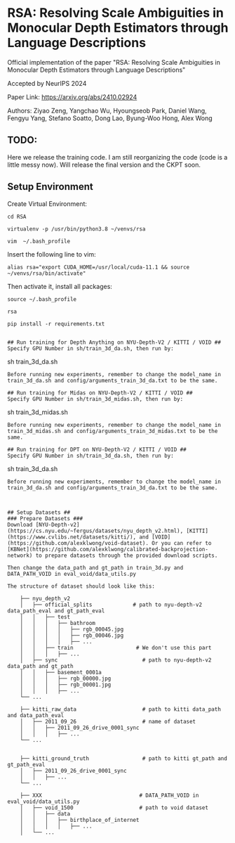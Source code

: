 # RSA: Resolving Scale Ambiguities in Monocular Depth Estimators through Language Descriptions #

Official implementation of the paper "RSA: Resolving Scale Ambiguities in Monocular Depth Estimators through Language Descriptions"

Accepted by NeurIPS 2024

Paper Link: https://arxiv.org/abs/2410.02924

Authors: Ziyao Zeng, Yangchao Wu, Hyoungseob Park, Daniel Wang, Fengyu Yang, Stefano Soatto, Dong Lao, Byung-Woo Hong, Alex Wong

<!-- ## Overview ##

### Pipeline ###

### Visualization on NYU-Depth-v2 ###

### Poster ### -->

## TODO: ##
Here we release the training code. I am still reorganizing the code (code is a little messy now). Will release the final version and the CKPT soon.

## Setup Environment ##
Create Virtual Environment:
```
cd RSA

virtualenv -p /usr/bin/python3.8 ~/venvs/rsa

vim  ~/.bash_profile
```
Insert the following line to vim:
```
alias rsa="export CUDA_HOME=/usr/local/cuda-11.1 && source ~/venvs/rsa/bin/activate"
```
Then activate it, install all packages:
```
source ~/.bash_profile

rsa

pip install -r requirements.txt


## Run training for Depth Anything on NYU-Depth-V2 / KITTI / VOID ##
Specify GPU Number in sh/train_3d_da.sh, then run by:
```
sh train_3d_da.sh
```
Before running new experiments, remember to change the model_name in train_3d_da.sh and config/arguments_train_3d_da.txt to be the same.

## Run training for Midas on NYU-Depth-V2 / KITTI / VOID ##
Specify GPU Number in sh/train_3d_midas.sh, then run by:
```
sh train_3d_midas.sh
```
Before running new experiments, remember to change the model_name in train_3d_midas.sh and config/arguments_train_3d_midas.txt to be the same.

## Run training for DPT on NYU-Depth-V2 / KITTI / VOID ##
Specify GPU Number in sh/train_3d_da.sh, then run by:
```
sh train_3d_da.sh
```
Before running new experiments, remember to change the model_name in train_3d_da.sh and config/arguments_train_3d_da.txt to be the same.



## Setup Datasets ##
### Prepare Datasets ###
Download [NYU-Depth-v2](https://cs.nyu.edu/~fergus/datasets/nyu_depth_v2.html), [KITTI](https://www.cvlibs.net/datasets/kitti/), and [VOID](https://github.com/alexklwong/void-dataset). Or you can refer to [KBNet](https://github.com/alexklwong/calibrated-backprojection-network) to prepare datasets through the provided download scripts.

Then change the data_path and gt_path in train_3d.py and DATA_PATH_VOID in eval_void/data_utils.py

The structure of dataset should look like this:

    ├── nyu_depth_v2
    │   ├── official_splits             # path to nyu-depth-v2 data_path_eval and gt_path_eval
    │   │   ├── test
    │   │   │   ├── bathroom
    │   │   │   │   ├── rgb_00045.jpg
    │   │   │   │   ├── rgb_00046.jpg
    │   │   │   │   ├── ...
    │   │   ├── train                    # We don't use this part
    │   │   │   ├── ...
    │   ├── sync                           # path to nyu-depth-v2 data_path and gt_path
    │   │   ├── basement_0001a
    │   │   │   ├── rgb_00000.jpg
    │   │   │   ├── rgb_00001.jpg
    │   │   │   ├── ...
    └── ...

    ├── kitti_raw_data                     # path to kitti data_path and data_path_eval
    │   ├── 2011_09_26                     # name of dataset
    │   │   ├── 2011_09_26_drive_0001_sync
    │   │   │   ├── ...
    └── ...


    ├── kitti_ground_truth                 # path to kitti gt_path and gt_path_eval
    │   ├── 2011_09_26_drive_0001_sync
    │   │   ├── ...
    └── ...

    ├── XXX                               # DATA_PATH_VOID in eval_void/data_utils.py
    │   ├── void_1500                     # path to void dataset
    │   │   ├── data
    │   │   │   ├── birthplace_of_internet
    │   │   │   │   ├── ...
    │   └── ...